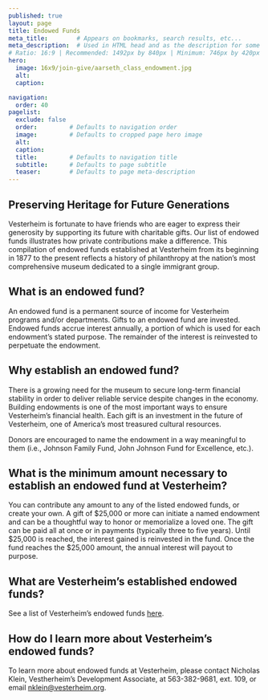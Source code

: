 ```yaml
---
published: true
layout: page
title: Endowed Funds
meta_title:        # Appears on bookmarks, search results, etc...
meta_description:  # Used in HTML head and as the description for some search engines
# Ratio: 16:9 | Recommended: 1492px by 840px | Minimum: 746px by 420px
hero:
  image: 16x9/join-give/aarseth_class_endowment.jpg
  alt:
  caption:

navigation:
  order: 40
pagelist:
  exclude: false
  order:         # Defaults to navigation order  
  image:         # Defaults to cropped page hero image
  alt:
  caption:
  title:         # Defaults to navigation title
  subtitle:      # Defaults to page subtitle
  teaser:        # Defaults to page meta-description
---
```

Preserving Heritage for Future Generations
------------------------------------------
Vesterheim is fortunate to have friends who are eager to express their generosity by supporting its future with charitable gifts. Our list of endowed funds illustrates how private contributions make a difference. This compilation of endowed funds established at Vesterheim from its beginning in 1877 to the present reflects a history of philanthropy at the nation’s most comprehensive museum dedicated to a single immigrant group.

What is an endowed fund?
------------------------
An endowed fund is a permanent source of income for Vesterheim programs and/or departments. Gifts to an endowed fund are invested. Endowed funds accrue interest annually, a portion of which is used for each endowment’s stated purpose. The remainder of the interest is reinvested to perpetuate the endowment.

Why establish an endowed fund?
------------------------------
There is a growing need for the museum to secure long-term financial stability in order to deliver reliable service despite changes in the economy. Building endowments is one of the most important ways to ensure Vesterheim’s financial health. Each gift is an investment in the future of Vesterheim, one of America’s most treasured cultural resources.

Donors are encouraged to name the endowment in a way meaningful to them (i.e., Johnson Family Fund, John Johnson Fund for Excellence, etc.).

What is the minimum amount necessary to establish an endowed fund at Vesterheim?
--------------------------------------------------------------------------------
You can contribute any amount to any of the listed endowed funds, or create your own. A gift of $25,000 or more can initiate a named endowment and can be a thoughtful way to honor or memorialize a loved one. The gift can be paid all at once or in payments (typically three to five years). Until $25,000 is reached, the interest gained is reinvested in the fund. Once the fund reaches the $25,000 amount, the annual interest will payout to purpose. 

What are Vesterheim’s established endowed funds?
------------------------------------------------
See a list of Vesterheim’s endowed funds [here](/join-give/endowed-funds/list/).

How do I learn more about Vesterheim’s endowed funds?
-----------------------------------------------------
To learn more about endowed funds at Vesterheim, please contact Nicholas Klein, Vestherheim’s Development Associate, at 563-382-9681, ext. 109, or email [nklein@vesterheim.org](mailto:nklein@vesterheim.org). 
